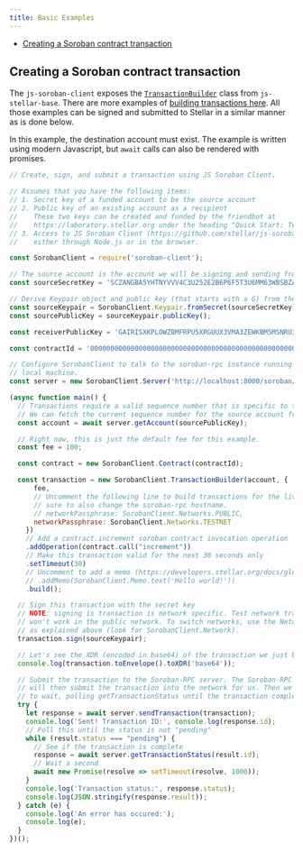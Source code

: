 ```yaml
---
title: Basic Examples
---
```


- [Creating a Soroban contract transaction](#creating-a-soroban-contract-transaction)

## Creating a Soroban contract transaction

The `js-soroban-client` exposes the [`TransactionBuilder`](https://stellar.github.io/js-stellar-base/TransactionBuilder.html) class from `js-stellar-base`.  There are more examples of [building transactions here](https://github.com/stellar/js-stellar-base/blob/master/docs/reference/base-examples.md). All those examples can be signed and submitted to Stellar in a similar manner as is done below.

In this example, the destination account must exist. The example is written
using modern Javascript, but `await` calls can also be rendered with promises.

```javascript
// Create, sign, and submit a transaction using JS Soroban Client.

// Assumes that you have the following items:
// 1. Secret key of a funded account to be the source account
// 2. Public key of an existing account as a recipient
//    These two keys can be created and funded by the friendbot at
//    https://laboratory.stellar.org under the heading "Quick Start: Test Account"
// 3. Access to JS Soroban Client (https://github.com/stellar/js-soroban-client)
//    either through Node.js or in the browser.

const SorobanClient = require('soroban-client');

// The source account is the account we will be signing and sending from.
const sourceSecretKey = 'SCZANGBA5YHTNYVVV4C3U252E2B6P6F5T3U6MM63WBSBZATAQI3EBTQ4';

// Derive Keypair object and public key (that starts with a G) from the secret
const sourceKeypair = SorobanClient.Keypair.fromSecret(sourceSecretKey);
const sourcePublicKey = sourceKeypair.publicKey();

const receiverPublicKey = 'GAIRISXKPLOWZBMFRPU5XRGUUX3VMA3ZEWKBM5MSNRU3CHV6P4PYZ74D';

const contractId = '0000000000000000000000000000000000000000000000000000000000000001';

// Configure SorobanClient to talk to the soroban-rpc instance running on your
// local machine.
const server = new SorobanClient.Server('http://localhost:8000/soroban/rpc');

(async function main() {
  // Transactions require a valid sequence number that is specific to this account.
  // We can fetch the current sequence number for the source account from Horizon.
  const account = await server.getAccount(sourcePublicKey);

  // Right now, this is just the default fee for this example.
  const fee = 100;

  const contract = new SorobanClient.Contract(contractId);

  const transaction = new SorobanClient.TransactionBuilder(account, {
      fee,
      // Uncomment the following line to build transactions for the live network. Be
      // sure to also change the soroban-rpc hostname.
      // networkPassphrase: SorobanClient.Networks.PUBLIC,
      networkPassphrase: SorobanClient.Networks.TESTNET
    })
    // Add a contract.increment soroban contract invocation operation
    .addOperation(contract.call("increment"))
    // Make this transaction valid for the next 30 seconds only
    .setTimeout(30)
    // Uncomment to add a memo (https://developers.stellar.org/docs/glossary/transactions/)
    // .addMemo(SorobanClient.Memo.text('Hello world!'))
    .build();

  // Sign this transaction with the secret key
  // NOTE: signing is transaction is network specific. Test network transactions
  // won't work in the public network. To switch networks, use the Network object
  // as explained above (look for SorobanClient.Network).
  transaction.sign(sourceKeypair);

  // Let's see the XDR (encoded in base64) of the transaction we just built
  console.log(transaction.toEnvelope().toXDR('base64'));

  // Submit the transaction to the Soroban-RPC server. The Soroban-RPC server
  // will then submit the transaction into the network for us. Then we will have
  // to wait, polling getTransactionStatus until the transaction completes.
  try {
    let response = await server.sendTransaction(transaction);
    console.log('Sent! Transaction ID:', console.log(response.id);
    // Poll this until the status is not "pending"
    while (result.status === "pending") {
      // See if the transaction is complete
      response = await server.getTransactionStatus(result.id);
      // Wait a second
      await new Promise(resolve => setTimeout(resolve, 1000));
    }
    console.log('Transaction status:', response.status);
    console.log(JSON.stringify(response.result));
  } catch (e) {
    console.log('An error has occured:');
    console.log(e);
  }
})();
```
